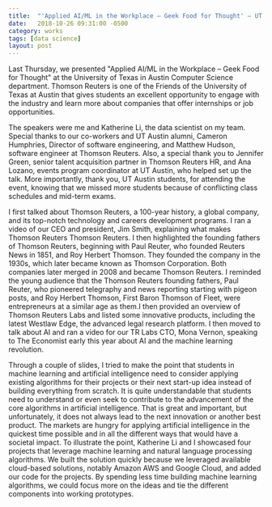 ```yaml
---
title:  "'Applied AI/ML in the Workplace – Geek Food for Thought' – UT Austin presentation"
date:   2018-10-26 09:31:00 -0500
category: works
tags: [data science]
layout: post
---
```


Last Thursday, we presented "Applied AI/ML in the Workplace –  Geek Food for Thought" at the University of Texas in Austin Computer Science department. Thomson Reuters is one of the Friends of the University of Texas at Austin that gives students an excellent opportunity to engage with the industry and learn more about companies that offer internships or job opportunities.

The speakers were me and Katherine Li, the data scientist on my team. Special thanks to our co-workers and UT Austin alumni, Cameron Humphries, Director of software engineering, and Matthew Hudson, software engineer at Thomson Reuters. Also, a special thank you to Jennifer Green, senior talent acquisition partner in Thomson Reuters HR, and Ana Lozano, events program coordinator at UT Austin, who helped set up the talk. More importantly, thank you, UT Austin students, for attending the event, knowing that we missed more students because of conflicting class schedules and mid-term exams.

I first talked about Thomson Reuters, a 100-year history, a global company, and its top-notch technology and careers development programs. I ran a video of our CEO and president, Jim Smith, explaining what makes Thomson Reuters Thomson Reuters. I then highlighted the founding fathers of Thomson Reuters, beginning with Paul Reuter, who founded Reuters News in 1851, and Roy Herbert Thomson. They founded the company in the 1930s, which later became known as Thomson Corporation. Both companies later merged in 2008 and became Thomson Reuters. I reminded the young audience that the Thomson Reuters founding fathers, Paul Reuter, who pioneered telegraphy and news reporting starting with pigeon posts, and Roy Herbert Thomson, First Baron Thomson of Fleet, were entrepreneurs at a similar age as them.I then provided an overview of Thomson Reuters Labs and listed some innovative products, including the latest Westlaw Edge, the advanced legal research platform. I then moved to talk about AI and ran a video for our TR Labs CTO, Mona Vernon, speaking to The Economist early this year about AI and the machine learning revolution.

Through a couple of slides, I tried to make the point that students in machine learning and artificial intelligence need to consider applying existing algorithms for their projects or their next start-up idea instead of building everything from scratch. It is quite understandable that students need to understand or even seek to contribute to the advancement of the core algorithms in artificial intelligence. That is great and important, but unfortunately, it does not always lead to the next innovation or another best product. The markets are hungry for applying artificial intelligence in the quickest time possible and in all the different ways that would have a societal impact. To illustrate the point, Katherine Li and I showcased four projects that leverage machine learning and natural language processing algorithms. We built the solution quickly because we leveraged available cloud-based solutions, notably Amazon AWS and Google Cloud, and added our code for the projects. By spending less time building machine learning algorithms, we could focus more on the ideas and tie the different components into working prototypes.
